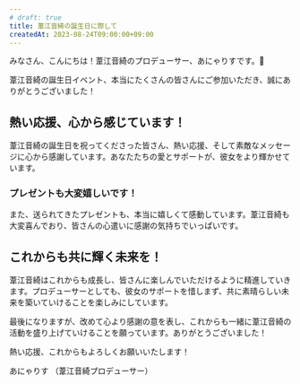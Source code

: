 ```yaml
---
# draft: true
title: 葦江音綺の誕生日に際して
createdAt: 2023-08-24T09:00:00+09:00
---
```


みなさん、こんにちは！葦江音綺のプロデューサー、あにゃりすです。🌟

葦江音綺の誕生日イベント、本当にたくさんの皆さんにご参加いただき、誠にありがとうございました！

## 熱い応援、心から感じています！

葦江音綺の誕生日を祝ってくださった皆さん、熱い応援、そして素敵なメッセージに心から感謝しています。あなたたちの愛とサポートが、彼女をより輝かせています。

### プレゼントも大変嬉しいです！

また、送られてきたプレゼントも、本当に嬉しくて感動しています。葦江音綺も大変喜んでおり、皆さんの心遣いに感謝の気持ちでいっぱいです。

## これからも共に輝く未来を！

葦江音綺はこれからも成長し、皆さんに楽しんでいただけるように精進していきます。プロデューサーとしても、彼女のサポートを惜しまず、共に素晴らしい未来を築いていけることを楽しみにしています。

最後になりますが、改めて心より感謝の意を表し、これからも一緒に葦江音綺の活動を盛り上げていけることを願っています。ありがとうございました！

熱い応援、これからもよろしくお願いいたします！

あにゃりす
（葦江音綺プロデューサー）
